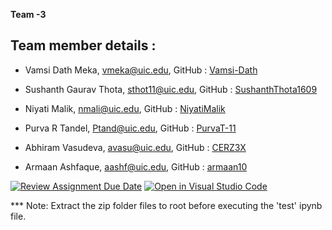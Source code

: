 **Team -3** 

## Team member details :
- Vamsi Dath Meka, vmeka@uic.edu, GitHub : [Vamsi-Dath](https://github.com/Vamsi-Dath)

- Sushanth Gaurav Thota,
sthot11@uic.edu,
GitHub : [SushanthThota1609](https://github.com/SushanthThota1609)

- Niyati Malik,
nmali@uic.edu,
GitHub : [NiyatiMalik](https://github.com/NiyatiMalik)

- Purva R Tandel,
Ptand@uic.edu,
GitHub : [PurvaT-11](https://github.com/PurvaT-11)

- Abhiram Vasudeva,
avasu@uic.edu,
GitHub : [CERZ3X](https://github.com/CERZ3X)

- Armaan Ashfaque,
aashf@uic.edu,
GitHub : [armaan10](https://github.com/arman10)


[![Review Assignment Due Date](https://classroom.github.com/assets/deadline-readme-button-22041afd0340ce965d47ae6ef1cefeee28c7c493a6346c4f15d667ab976d596c.svg)](https://classroom.github.com/a/QOtgW9iu)
[![Open in Visual Studio Code](https://classroom.github.com/assets/open-in-vscode-2e0aaae1b6195c2367325f4f02e2d04e9abb55f0b24a779b69b11b9e10269abc.svg)](https://classroom.github.com/online_ide?assignment_repo_id=16403288&assignment_repo_type=AssignmentRepo)


*** Note: Extract the zip folder files to root before executing the 'test' ipynb file.
